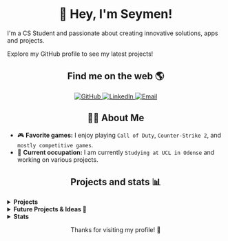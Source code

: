 <!-- Introduction -->
<h1 align="center" >👋 Hey, I'm Seymen!</h1>
<p>I'm a CS Student and passionate about creating innovative solutions, apps and projects.</p>
<p>Explore my GitHub profile to see my latest projects!</p>

<!-- Social media badges -->
<h2 align="center">Find me on the web 🌎</h2>

<p align="center">
  <a href="https://github.com/SeymenNW" target="_blank">
    <img src="https://img.shields.io/badge/-GitHub-181717?style=for-the-badge&logo=github" alt="GitHub" />
  </a>

  <a href="https://www.linkedin.com/in/seymen-kiran-9ba138250/" target="_blank">
    <img src="https://img.shields.io/badge/-LinkedIn-0077B5?style=for-the-badge&logo=linkedin&logoColor=white" alt="LinkedIn" />
  </a>
  <a href="mailto:seymen@live.dk" target="_blank">
    <img src="https://img.shields.io/badge/-Email-D14836?style=for-the-badge&logo=gmail&logoColor=white" alt="Email" />
  </a>

</p>

<!-- Facts -->
<h2 align="center">👨‍💻 About Me</h2>

- 🎮 **Favorite games:** I enjoy playing `Call of Duty`, `Counter-Strike 2`, and `mostly competitive games`.
- 💼 **Current occupation:** I am currently `Studying at UCL in Odense` and working on various projects.

<!-- Projects -->
<h2 align="center">Projects and stats 📊</h2>

<details>
  <summary><strong>Projects</strong></summary>
  <ul>
    <li>Clanky. A New Discord Bot Written in JavaScript</li>
     <li>Pricely. A Price Comparison site that is fair</li>
  </ul>
</details>
<details>
  <summary><strong>Future Projects & Ideas 🧠</strong></summary>
  <ul>
    <li>Dockely. A New way to manage your Containers. Helpful for Images being built from a GitHub Repo.</li>
     <li>More!</li>
  </ul>
</details>
<details>
  <summary><strong>Stats</strong></summary>
  <ul>
<p align="center">
  <img src="https://github-readme-stats.vercel.app/api?username=SeymenNW&show_icons=true&theme=dark" alt="GitHub stats" />
  <img src="https://github-readme-stats.vercel.app/api/top-langs/?username=SeymenNW&layout=compact&theme=dark" alt="Top languages" />
</p>
  </ul>
</details>

<!-- Footer -->
  <p align="center">Thanks for visiting my profile! 🙏</p>
